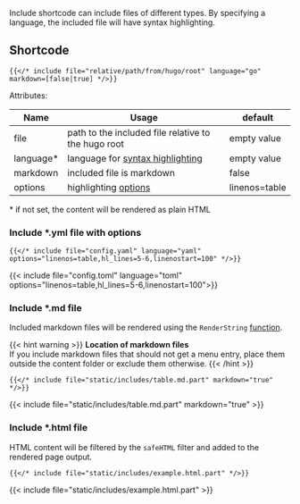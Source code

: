 Include shortcode can include files of different types. By specifying a language, the included file will have syntax highlighting.

## Shortcode

```tpl
{{</* include file="relative/path/from/hugo/root" language="go" markdown=[false|true] */>}}
```

Attributes:

| Name       | Usage                                                                                                                               | default       |
| ---------- | ----------------------------------------------------------------------------------------------------------------------------------- | ------------- |
| file       | path to the included file relative to the hugo root                                                                                 | empty value   |
| language\* | language for [syntax highlighting](https://gohugo.io/content-management/syntax-highlighting/#list-of-chroma-highlighting-languages) | empty value   |
| markdown   | included file is markdown                                                                                                           | false         |
| options    | highlighting [options](https://gohugo.io/content-management/syntax-highlighting/#highlight-shortcode)                               | linenos=table |

\* if not set, the content will be rendered as plain HTML

<!-- prettier-ignore -->
### Include \*.yml file with options

```tpl
{{</* include file="config.yaml" language="yaml" options="linenos=table,hl_lines=5-6,linenostart=100" */>}}
```

<!-- spellchecker-disable -->

{{< include file="config.toml" language="toml" options="linenos=table,hl_lines=5-6,linenostart=100">}}

<!-- spellchecker-enable -->

### Include \*.md file

Included markdown files will be rendered using the `RenderString` [function](https://gohugo.io/functions/renderstring/).

{{< hint warning >}}
**Location of markdown files**\
If you include markdown files that should not get a menu entry, place them outside the content folder or exclude them otherwise.
{{< /hint >}}

```tpl
{{</* include file="static/includes/table.md.part" markdown="true" */>}}
```

<!-- spellchecker-disable -->

{{< include file="static/includes/table.md.part" markdown="true" >}}

<!-- spellchecker-enable -->

### Include \*.html file

HTML content will be filtered by the `safeHTML` filter and added to the rendered page output.

```tpl
{{</* include file="static/includes/example.html.part" */>}}
```

{{< include file="static/includes/example.html.part" >}}
